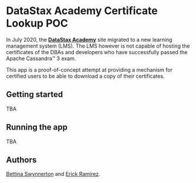 # DataStax Academy Certificate Lookup POC
In July 2020, the [**DataStax Academy**](https://academy.datastax.com) site migrated to a new learning management system (LMS). The LMS however is not capable of hosting the certificates of the DBAs and developers who have successfully passed the Apache Cassandra™ 3 exam.

This app is a proof-of-concept attempt at providing a mechanism for certified users to be able to download a copy of their certificates.

## Getting started
TBA

## Running the app
TBA

## Authors
[Bettina Swynnerton](https://github.com/bettinaswynnerton) and [Erick Ramirez](https://github.com/flightc).
